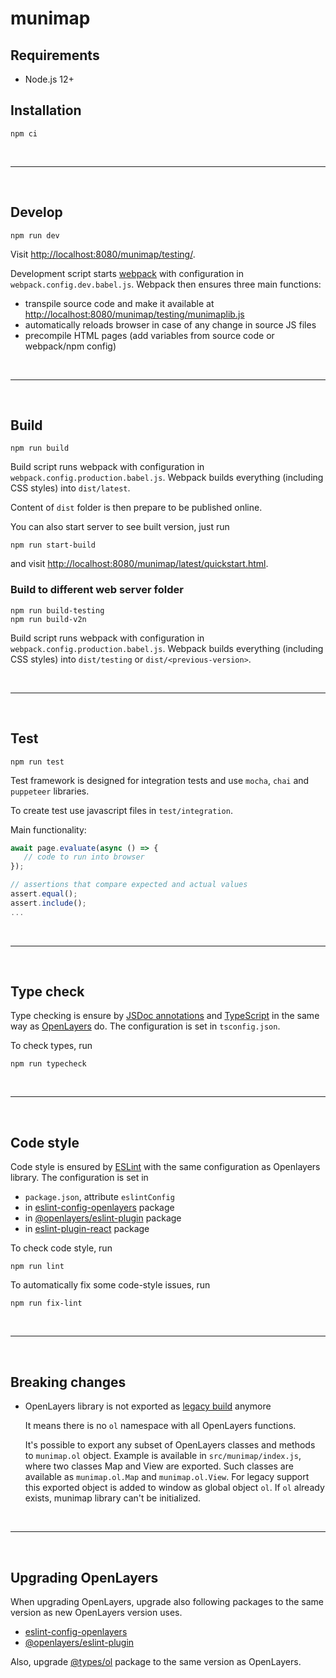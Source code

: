 # munimap

## Requirements
- Node.js 12+

## Installation
```
npm ci
```

<br>

----
<br>

## Develop
```
npm run dev
```
Visit [http://localhost:8080/munimap/testing/]().

Development script starts [webpack](https://webpack.js.org/) with configuration in `webpack.config.dev.babel.js`. Webpack then ensures three main functions:
- transpile source code and make it available at [http://localhost:8080/munimap/testing/munimaplib.js]()
- automatically reloads browser in case of any change in source JS files
- precompile HTML pages (add variables from source code or webpack/npm config)

<br>

----
<br>

## Build
```
npm run build
```

Build script runs webpack with configuration in `webpack.config.production.babel.js`. Webpack builds everything (including CSS styles) into `dist/latest`.

Content of `dist` folder is then prepare to be published online.

You can also start server to see built version, just run
```
npm run start-build
```
and visit [http://localhost:8080/munimap/latest/quickstart.html]().

### Build to different web server folder
```
npm run build-testing
npm run build-v2n
```
Build script runs webpack with configuration in `webpack.config.production.babel.js`. Webpack builds everything (including CSS styles) into `dist/testing` or `dist/<previous-version>`.

<br>

----
<br>

## Test

```
npm run test
```
Test framework is designed for integration tests and use `mocha`, `chai` and `puppeteer` libraries. 

To create test use javascript files in `test/integration`.

Main functionality: 
```js
await page.evaluate(async () => {
   // code to run into browser
});

// assertions that compare expected and actual values
assert.equal();
assert.include();
...

```

<br>

----
<br>


## Type check
Type checking is ensure by [JSDoc annotations](https://jsdoc.app/) and [TypeScript](https://www.typescriptlang.org/) in the same way as [OpenLayers](https://openlayers.org/) do. The configuration is set in `tsconfig.json`.

To check types, run
```
npm run typecheck
```


<br>

----
<br>


## Code style
Code style is ensured by [ESLint](https://eslint.org/) with the same configuration as Openlayers library. The configuration is set in
- `package.json`, attribute `eslintConfig`
- in [eslint-config-openlayers](https://www.npmjs.com/package/eslint-config-openlayers) package
- in [@openlayers/eslint-plugin](https://www.npmjs.com/package/@openlayers/eslint-plugin) package
- in [eslint-plugin-react](https://www.npmjs.com/package/eslint-plugin-react) package

To check code style, run
```
npm run lint
```

To automatically fix some code-style issues, run
```
npm run fix-lint
```

<br>

----
<br>

## Breaking changes
-  OpenLayers library is not exported as [legacy build](https://github.com/openlayers/openlayers/blob/843c3e8853723e5d4fe27b410d7c2fc3fdfe4893/package.json#L24) anymore

   It means there is no `ol` namespace with all OpenLayers functions. 

   It's possible to export any subset of OpenLayers classes and methods to `munimap.ol` object. Example is available in `src/munimap/index.js`, where two classes Map and View are exported. Such classes are available as `munimap.ol.Map` and `munimap.ol.View`. For legacy support this exported object is added to window as global object `ol`. If `ol` already exists, munimap library can't be initialized.

<br>

----
<br>


## Upgrading OpenLayers
When upgrading OpenLayers, upgrade also following packages to the same version as new OpenLayers version uses.
- [eslint-config-openlayers](https://www.npmjs.com/package/eslint-config-openlayers)
- [@openlayers/eslint-plugin](https://www.npmjs.com/package/@openlayers/eslint-plugin)

Also, upgrade [@types/ol](https://www.npmjs.com/package/@types/ol) package to the same version as OpenLayers.

